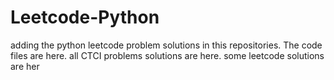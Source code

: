 # Leetcode-Python
adding the python leetcode problem solutions in this repositories. 
The code files are here.
all CTCI problems solutions are here.
some leetcode solutions are her







































































































































































































































































































































































































































































































































































